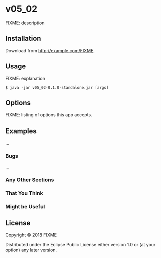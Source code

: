 # v05_02

FIXME: description

## Installation

Download from http://example.com/FIXME.

## Usage

FIXME: explanation

    $ java -jar v05_02-0.1.0-standalone.jar [args]

## Options

FIXME: listing of options this app accepts.

## Examples

...

### Bugs

...

### Any Other Sections
### That You Think
### Might be Useful

## License

Copyright © 2018 FIXME

Distributed under the Eclipse Public License either version 1.0 or (at
your option) any later version.
